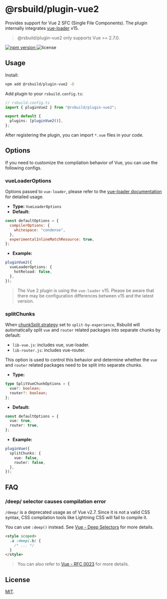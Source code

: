 # @rsbuild/plugin-vue2

Provides support for Vue 2 SFC (Single File Components). The plugin internally integrates [vue-loader](https://vue-loader.vuejs.org/) v15.

> @rsbuild/plugin-vue2 only supports Vue >= 2.7.0.

<p>
  <a href="https://npmjs.com/package/@rsbuild/plugin-vue2">
   <img src="https://img.shields.io/npm/v/@rsbuild/plugin-vue2?style=flat-square&colorA=564341&colorB=EDED91" alt="npm version" />
  </a>
  <img src="https://img.shields.io/badge/License-MIT-blue.svg?style=flat-square&colorA=564341&colorB=EDED91" alt="license" />
</p>

## Usage

Install:

```bash
npm add @rsbuild/plugin-vue2 -D
```

Add plugin to your `rsbuild.config.ts`:

```ts
// rsbuild.config.ts
import { pluginVue2 } from "@rsbuild/plugin-vue2";

export default {
  plugins: [pluginVue2()],
};
```

After registering the plugin, you can import `*.vue` files in your code.

## Options

If you need to customize the compilation behavior of Vue, you can use the following configs.

### vueLoaderOptions

Options passed to `vue-loader`, please refer to the [vue-loader documentation](https://vue-loader.vuejs.org/) for detailed usage.

- **Type:** `VueLoaderOptions`
- **Default:**

```js
const defaultOptions = {
  compilerOptions: {
    whitespace: "condense",
  },
  experimentalInlineMatchResource: true,
};
```

- **Example:**

```ts
pluginVue2({
  vueLoaderOptions: {
    hotReload: false,
  },
});
```

> The Vue 2 plugin is using the `vue-loader` v15. Please be aware that there may be configuration differences between v15 and the latest version.

### splitChunks

When [chunkSplit.strategy](/config/performance/chunk-split) set to `split-by-experience`, Rsbuild will automatically split `vue` and `router` related packages into separate chunks by default:

- `lib-vue.js`: includes vue, vue-loader.
- `lib-router.js`: includes vue-router.

This option is used to control this behavior and determine whether the `vue` and `router` related packages need to be split into separate chunks.

- **Type:**

```ts
type SplitVueChunkOptions = {
  vue?: boolean;
  router?: boolean;
};
```

- **Default:**

```ts
const defaultOptions = {
  vue: true,
  router: true,
};
```

- **Example:**

```ts
pluginVue({
  splitChunks: {
    vue: false,
    router: false,
  },
});
```

## FAQ

### /deep/ selector causes compilation error

`/deep/` is a deprecated usage as of Vue v2.7. Since it is not a valid CSS syntax, CSS compilation tools like Lightning CSS will fail to compile it.

You can use `:deep()` instead. See [Vue - Deep Selectors](https://vuejs.org/api/sfc-css-features.html#deep-selectors) for more details.

```html
<style scoped>
  .a :deep(.b) {
    /* ... */
  }
</style>
```

> You can also refer to [Vue - RFC 0023](https://github.com/vuejs/rfcs/blob/master/active-rfcs/0023-scoped-styles-changes.md) for more details.

## License

[MIT](./LICENSE).
